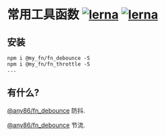 # 常用工具函数 [![lerna](https://img.shields.io/badge/packages-lerna-cc00ff.svg)]() [![lerna](https://img.shields.io/badge/lang-TypeScript-blue)]()



## 安装
```shell
npm i @my_fn/fn_debounce -S
npm i @my_fn/fn_throttle -S
...
```

## 有什么?
[@any86/fn_debounce](packages/array-to-tree) 防抖.

[@any86/fn_debounce](packages/array-to-tree) 节流.
